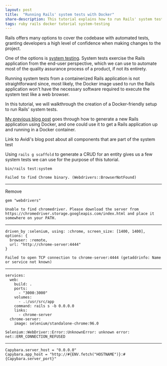 ```yaml
---
layout: post
title:  "Running Rails' system tests with Docker"
share-description: This tutorial explains how to run Rails' system tests using a Docker container.
tags: ruby rails docker tutorial system-testing
---
```


Rails offers many options to cover the codebase with automated tests, granting developers a high level of confidence when making changes to the project.

One of the options is [system testing](https://guides.rubyonrails.org/testing.html#system-testing). System tests exercise the Rails application from the end-user perspective, which we can use to automate most of the quality assurance process of a product, if not its entirety.

Running system tests from a containerized Rails application is not straightforward since, most likely, the Docker image used to run the Rails application won't have the necessary software required to execute the system test like a web browser.

In this tutorial, we will walkthrough the creation of a Docker-friendly setup to run Rails' system tests.

[My previous blog post](https://nicolasiensen.github.io/2022-02-01-creating-a-new-rails-application-with-docker/) goes through how to generate a new Rails application using Docker, and one could use it to get a Rails application up and running in a Docker container.

Link to Avidi's blog post about all components that are part of the system test

Using `rails g scaffold` to generate a CRUD for an entity gives us a few system tests we can use for the purpose of this tutorial.

```
bin/rails test:system
```

```
Failed to find Chrome binary. (Webdrivers::BrowserNotFound)
```

---

Remove

```
gem "webdrivers"
```

```
Unable to find chromedriver. Please download the server from
https://chromedriver.storage.googleapis.com/index.html and place it somewhere on your PATH.
```

---

```
driven_by :selenium, using: :chrome, screen_size: [1400, 1400], options: {
  browser: :remote,
  url: "http://chrome-server:4444"
}
```

```
Failed to open TCP connection to chrome-server:4444 (getaddrinfo: Name or service not known)
```

---

```
services:
  web:
    build: .
    ports:
      - "3000:3000"
    volumes:
      - .:/usr/src/app
    command: rails s -b 0.0.0.0
    links:
      - chrome-server
  chrome-server:
    image: selenium/standalone-chrome:96.0
```

```
Selenium::WebDriver::Error::UnknownError: unknown error: net::ERR_CONNECTION_REFUSED
```

---

```
Capybara.server_host = "0.0.0.0"
Capybara.app_host = "http://#{ENV.fetch("HOSTNAME")}:#{Capybara.server_port}"
```
